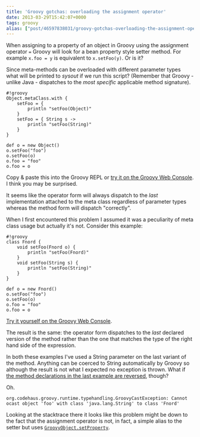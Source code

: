 ```yaml
---
title: 'Groovy gotchas: overloading the assignment operator'
date: 2013-03-29T15:42:07+0000
tags: groovy
alias: ["post/46597838031/groovy-gotchas-overloading-the-assignment-operator/"]
---
```


When assigning to a property of an object in Groovy using the assignment operator `=`  Groovy will look for a bean property style setter method. For example `x.foo = y` is equivalent to `x.setFoo(y)`. Or is it?

<!-- more -->

Since meta-methods can be overloaded with different parameter types what will be printed to *sysout* if we run this script? (Remember that Groovy - unlike Java - dispatches to the *most specific* applicable method signature).

	#!groovy
	Object.metaClass.with {
	    setFoo = {
	        println "setFoo(Object)"
	    }
	    setFoo = { String s ->
	        println "setFoo(String)"
	    }
	}

	def o = new Object()
	o.setFoo("foo")
	o.setFoo(o)
	o.foo = "foo"
	o.foo = o

Copy & paste this into the Groovy REPL or [try it on the Groovy Web Console][ex1]. I think you may be surprised.

It seems like the operator form will always dispatch to the *last* implementation attached to the meta class regardless of parameter types whereas the method form will dispatch "correctly".

When I first encountered this problem I assumed it was a peculiarity of meta class usage but actually it's not. Consider this example:

	#!groovy
	class Fnord {
	    void setFoo(Fnord o) {
	        println "setFoo(Fnord)"
	    }
	    void setFoo(String s) {
	        println "setFoo(String)"
	    }
	}

	def o = new Fnord()
	o.setFoo("foo")
	o.setFoo(o)
	o.foo = "foo"
	o.foo = o

[Try it yourself on the Groovy Web Console][ex2].

The result is the same: the operator form dispatches to the *last* declared version of the method rather than the one that matches the type of the right hand side of the expression.

In both these examples I've used a String parameter on the last variant of the method. Anything can be coerced to String automatically by Groovy so although the result is not what I expected no exception is thrown. What if [the method declarations in the last example are reversed][ex3], though?

Oh.

	org.codehaus.groovy.runtime.typehandling.GroovyCastException: Cannot ocast object 'foo' with class 'java.lang.String' to class 'Fnord'

Looking at the stacktrace there it looks like this problem might be down to the fact that the assignment operator is not, in fact, a simple alias to the setter but uses [`GroovyObject.setProperty`][api].

[ex1]:http://groovyconsole.appspot.com/script/931001
[ex2]:http://groovyconsole.appspot.com/script/932001
[ex3]:http://groovyconsole.appspot.com/script/931002
[api]:http://groovy.codehaus.org/api/groovy/lang/GroovyObject.html#setProperty(java.lang.String,%20java.lang.Object)
